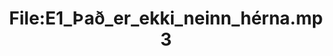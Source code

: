 ---
title: File:E1_Það_er_ekki_neinn_hérna.mp3
recording of: Það er ekki neinn hérna.
reading speed: slow
speaker: E
license: CC0
---